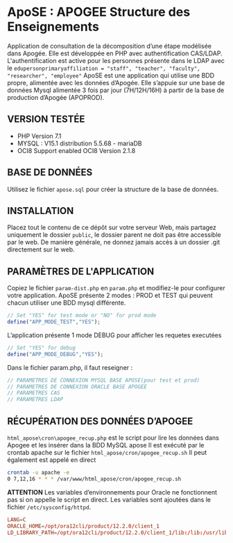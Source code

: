 # ApoSE : APOGEE Structure des Enseignements

Application de consultation de la décomposition d’une étape modélisée dans Apogée.
Elle est développée en PHP avec authentification CAS/LDAP.
L'authentification est active pour les personnes présente dans le LDAP avec le `edupersonprimaryaffiliation = "staff", "teacher", "faculty", "researcher", "employee"`
ApoSE est une application qui utilise une BDD propre, alimentée avec les données d’Apogée.
Elle s’appuie sur une base de données Mysql alimentée 3 fois par jour (7H/12H/16H) à partir de la base de production d’Apogée (APOPROD).

## VERSION TESTÉE

* PHP Version 7.1
* MYSQL : V15.1 distribution 5.5.68 - mariaDB
* OCI8 Support enabled OCI8 Version 2.1.8

## BASE DE DONNÉES

Utilisez le fichier `apose.sql` pour créer la structure de la base de données.

## INSTALLATION

Placez tout le contenu de ce dépôt sur votre serveur Web, mais partagez uniquement le dossier `public`, le dossier parent ne doit pas être accessible par le web.
De manière générale, ne donnez jamais accès à un dossier .git directement sur le web.

## PARAMÈTRES DE L'APPLICATION

Copiez le fichier `param-dist.php` en `param.php` et modifiez-le pour configurer votre application.
ApoSE présente 2 modes : PROD et TEST qui peuvent chacun utiliser une BDD mysql différente.

```php
// Set "YES" for test mode or "NO" for prod mode
define("APP_MODE_TEST","YES");
```

L’application présente 1 mode DEBUG pour afficher les requetes executées

```php
// Set "YES" for debug
define("APP_MODE_DEBUG","YES");
```

Dans le fichier param.php, il faut reseigner :

```php
// PARAMETRES DE CONNEXION MYSQL BASE APOSE(pour test et prod)
// PARAMETRES DE CONNEXION ORACLE BASE APOGEE
// PARAMETRES CAS
// PARAMETRES LDAP
```

## RÉCUPÉRATION DES DONNÉES D’APOGEE

`html_apose\cron\apogee_recup.php` est le script pour lire les données dans Apogee et les insérer dans la BDD MySQL apose
Il est exécuté par le crontab apache sur le fichier `html_apose/cron/apogee_recup.sh`
Il peut également est appelé en direct

```sh
crontab -u apache -e
0 7,12,16 * * * /var/www/html_apose/cron/apogee_recup.sh
```

**ATTENTION**
Les variables d’environnements pour Oracle ne fonctionnent pas si on appelle le script en direct.
Les variables sont ajoutées dans le fichier `/etc/sysconfig/httpd`.

```conf
LANG=C
ORACLE_HOME=/opt/ora12cli/product/12.2.0/client_1
LD_LIBRARY_PATH=/opt/ora12cli/product/12.2.0/client_1/lib:/lib:/usr/lib:/usr/lib64
```
